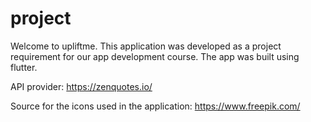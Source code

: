 # project

Welcome to upliftme. This application was developed as a project requirement for our app development course. The app was built using flutter. 

API provider: 
https://zenquotes.io/

Source for the icons used in the application: 
https://www.freepik.com/
